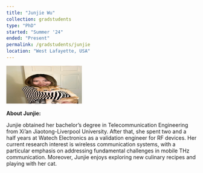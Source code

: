 ```yaml
---
title: "Junjie Wu"
collection: gradstudents
type: "PhD"
started: "Summer '24"
ended: "Present"
permalink: /gradstudents/junjie
location: "West Lafayette, USA"
---
```


<img src="../images/members/junjie.jpg" width="200" height="100"/>

**About Junjie:**

Junjie obtained her bachelor’s degree in Telecommunication Engineering from Xi’an Jiaotong-Liverpool University.
After that, she spent two and a half years at Watech Electronics as a validation engineer for RF devices.
Her current research interest is wireless communication systems,
with a particular emphasis on addressing fundamental challenges in mobile THz communication.
Moreover, Junjie enjoys exploring new culinary recipes and playing with her cat.